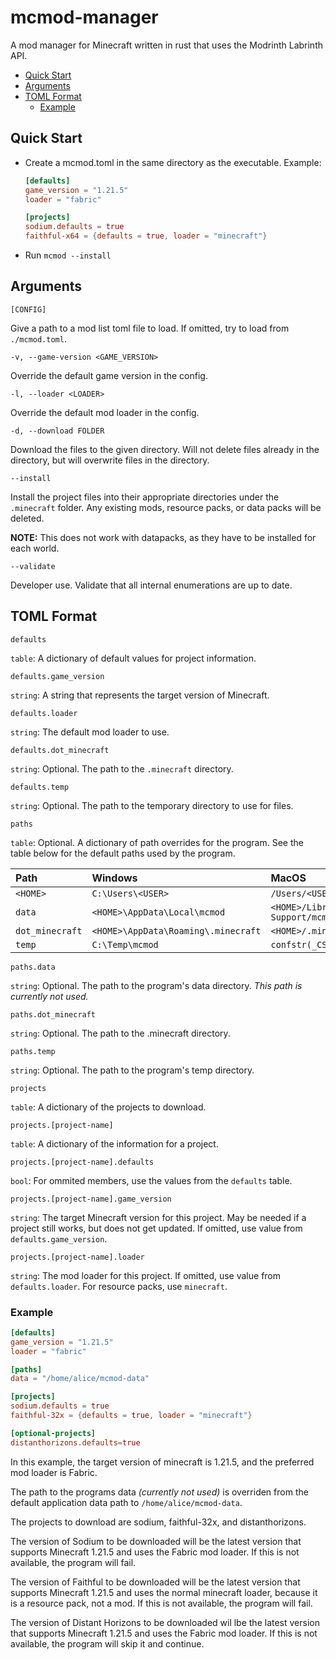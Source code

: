 # mcmod-manager

A mod manager for Minecraft written in rust that uses the Modrinth Labrinth API.

<!-- TOC -->

- [Quick Start](#quick-start)
- [Arguments](#arguments)
- [TOML Format](#toml-format)
  - [Example](#example)
  <!-- /TOC -->

## Quick Start

- Create a mcmod.toml in the same directory as the executable. Example:

  ```toml
  [defaults]
  game_version = "1.21.5"
  loader = "fabric"

  [projects]
  sodium.defaults = true
  faithful-x64 = {defaults = true, loader = "minecraft"}
  ```

- Run `mcmod --install`

## Arguments

`[CONFIG]`

Give a path to a mod list toml file to load. If omitted, try to load from `./mcmod.toml`.

`-v, --game-version <GAME_VERSION>`

Override the default game version in the config.

`-l, --loader <LOADER>`

Override the default mod loader in the config.

`-d, --download FOLDER`

Download the files to the given directory. Will not delete files already in the directory, but will
overwrite files in the directory.

`--install`

Install the project files into their appropriate directories under the `.minecraft` folder. Any
existing mods, resource packs, or data packs will be deleted.

**NOTE:** This does not work with datapacks, as they have to be installed for each world.

`--validate`

Developer use. Validate that all internal enumerations are up to date.

## TOML Format

`defaults`

`table`: A dictionary of default values for project information.

`defaults.game_version`

`string`: A string that represents the target version of Minecraft.

`defaults.loader`

`string`: The default mod loader to use.

`defaults.dot_minecraft`

`string`: Optional. The path to the `.minecraft` directory.

`defaults.temp`

`string`: Optional. The path to the temporary directory to use for files.

`paths`

`table`: Optional. A dictionary of path overrides for the program. See the table below for the
default paths used by the program.

| Path            | Windows                             | MacOS                                      | Linux                              |
| :-------------- | :---------------------------------- | :----------------------------------------- | :--------------------------------- |
| `<HOME>`        | `C:\Users\<USER>`                   | `/Users/<USER>`                            | `/home/<USER>`                     |
| `data`          | `<HOME>\AppData\Local\mcmod`        | `<HOME>/Library/Application Support/mcmod` | `/home/<USER>/.local/shares/mcmod` |
| `dot_minecraft` | `<HOME>\AppData\Roaming\.minecraft` | `<HOME>/.minecraft`                        | `/home/<USER>/.minecraft`          |
| `temp`          | `C:\Temp\mcmod`                     | `confstr(_CS_DARWIN_USER_TEMP_DIR,…)`      | `/tmp/mcmod`                       |

`paths.data`

`string`: Optional. The path to the program's data directory. _This path is currently not used._

`paths.dot_minecraft`

`string`: Optional. The path to the .minecraft directory.

`paths.temp`

`string`: Optional. The path to the program's temp directory.

`projects`

`table`: A dictionary of the projects to download.

`projects.[project-name]`

`table`: A dictionary of the information for a project.

`projects.[project-name].defaults`

`bool`: For ommited members, use the values from the `defaults` table.

`projects.[project-name].game_version`

`string`: The target Minecraft version for this project. May be needed if a project still works, but
does not get updated. If omitted, use value from `defaults.game_version`.

`projects.[project-name].loader`

`string`: The mod loader for this project. If omitted, use value from `defaults.loader`. For
resource packs, use `minecraft`.

### Example

```toml
[defaults]
game_version = "1.21.5"
loader = "fabric"

[paths]
data = "/home/alice/mcmod-data"

[projects]
sodium.defaults = true
faithful-32x = {defaults = true, loader = "minecraft"}

[optional-projects]
distanthorizons.defaults=true
```

In this example, the target version of minecraft is 1.21.5, and the preferred mod loader is Fabric.

The path to the programs data _(currently not used)_ is overriden from the default application data
path to `/home/alice/mcmod-data`.

The projects to download are sodium, faithful-32x, and distanthorizons.

The version of Sodium to be downloaded will be the latest version that supports Minecraft 1.21.5 and
uses the Fabric mod loader. If this is not available, the program will fail.

The version of Faithful to be downloaded will be the latest version that supports Minecraft 1.21.5
and uses the normal minecraft loader, because it is a resource pack, not a mod. If this is not
available, the program will fail.

The version of Distant Horizons to be downloaded wil lbe the latest version that supports Minecraft
1.21.5 and uses the Fabric mod loader. If this is not available, the program will skip it and
continue.
